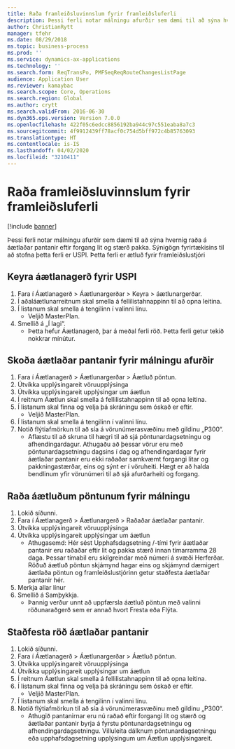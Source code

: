 ```yaml
---
title: Raða framleiðsluvinnslum fyrir framleiðsluferli
description: Þessi ferli notar málningu afurðir sem dæmi til að sýna hvernig raða á áætlaðar pantanir eftir forgang lit og stærð pakka.
author: ChristianRytt
manager: tfehr
ms.date: 08/29/2018
ms.topic: business-process
ms.prod: ''
ms.service: dynamics-ax-applications
ms.technology: ''
ms.search.form: ReqTransPo, PMFSeqReqRouteChangesListPage
audience: Application User
ms.reviewer: kamaybac
ms.search.scope: Core, Operations
ms.search.region: Global
ms.author: crytt
ms.search.validFrom: 2016-06-30
ms.dyn365.ops.version: Version 7.0.0
ms.openlocfilehash: 422f05c6edcc8856192ba944c97c551eaba8a7c3
ms.sourcegitcommit: 4f9912439ff78acf0c754d5bff972c4b85763093
ms.translationtype: HT
ms.contentlocale: is-IS
ms.lasthandoff: 04/02/2020
ms.locfileid: "3210411"
---
```

# <a name="sequence-production-jobs-for-process-manufacturing"></a>Raða framleiðsluvinnslum fyrir framleiðsluferli

[!include [banner](../../includes/banner.md)]

Þessi ferli notar málningu afurðir sem dæmi til að sýna hvernig raða á áætlaðar pantanir eftir forgang lit og stærð pakka. Sýnigögn fyrirtækisins til að stofna þetta ferli er USPI. Þetta ferli er ætluð fyrir framleiðslustjóri


## <a name="run-master-planning-for-uspi"></a>Keyra áætlanagerð fyrir USPI
1. Fara í Áætlanagerð > Áætlunargerðar > Keyra > áætlunargerðar.
2. Í aðaláætlunarreitnum skal smella á fellilistahnappinn til að opna leitina.
3. Í listanum skal smella á tengilinn í valinni línu.
    * Veljið MasterPlan.  
4. Smellið á „Í lagi“.
    * Þetta hefur Áætlanagerð, þar á meðal ferli röð. Þetta ferli getur tekið nokkrar mínútur.  

## <a name="view-planned-orders-for-the-paint-products"></a>Skoða áætlaðar pantanir fyrir málningu afurðir
1. Fara í Áætlanagerð > Áætlunargerðar > Áætluð pöntun.
2. Útvíkka upplýsingareit vöruupplýsinga
3. Útvíkka upplýsingareit upplýsingar um áætlun
4. Í reitnum Áætlun skal smella á fellilistahnappinn til að opna leitina.
5. Í listanum skal finna og velja þá skráningu sem óskað er eftir.
    * Veljið MasterPlan.  
6. Í listanum skal smella á tengilinn í valinni línu.
7. Notið flýtiafmörkun til að sía á vörunúmerasvæðinu með gildinu „P300“.
    * Aflæstu til að skruna til hægri til að sjá pöntunardagsetningu og afhendingardagur. Athugaðu að þessar vörur eru með pöntunardagsetningu dagsins í dag og afhendingardagar fyrir áætlaðar pantanir eru ekki raðaðar samkvæmt forgangi litar og pakkningastærðar, eins og sýnt er í vöruheiti. Hægt er að halda bendlinum yfir vörunúmeri til að sjá afurðarheiti og forgang.  

## <a name="sequence-planned-orders-for-paint"></a>Raða áætluðum pöntunum fyrir málningu
1. Lokið síðunni.
2. Fara í Áætlanagerð > Áætlunargerð > Raðaðar áætlaðar pantanir.
3. Útvíkka upplýsingareit vöruupplýsinga
4. Útvíkka upplýsingareit upplýsingar um áætlun
    * Athugasemd: Hér sést Upphafsdagsetning /-tími fyrir áætlaðar pantanir eru raðaðar eftir lit og pakka stærð innan tímarramma 28 daga. Þessar tímabil eru skilgreindar með númeri á svæði Herferðar. Röðuð áætluð pöntun skjámynd hagar eins og skjámynd dæmigert áætlaða pöntun og framleiðslustjórinn getur staðfesta áætlaðar pantanir hér.  
5. Merkja allar línur
6. Smellið á Samþykkja.
    * Þannig verður unnt að uppfærsla áætluð pöntun með valinni röðunaraðgerð sem er annað hvort Fresta eða Flýta.  

## <a name="verify-the-sequence-of-the-planned-orders"></a>Staðfesta röð áætlaðar pantanir
1. Lokið síðunni.
2. Fara í Áætlanagerð > Áætlunargerðar > Áætluð pöntun.
3. Útvíkka upplýsingareit vöruupplýsinga
4. Útvíkka upplýsingareit upplýsingar um áætlun
5. Í reitnum Áætlun skal smella á fellilistahnappinn til að opna leitina.
6. Í listanum skal finna og velja þá skráningu sem óskað er eftir.
    * Veljið MasterPlan.  
7. Í listanum skal smella á tengilinn í valinni línu.
8. Notið flýtiafmörkun til að sía á vörunúmerasvæðinu með gildinu „P300“.
    * Athugið pantanirnar eru nú raðað eftir forgangi lit og stærð og áætlaðar pantanir byrja á fyrstu pöntunardagsetningu og afhendingardagsetningu. Villuleita dálknum pöntunardagsetningu eða upphafsdagsetning upplýsingum um Áætlun upplýsingareit.  

